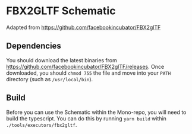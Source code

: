 # FBX2GLTF Schematic 

Adapted from https://github.com/facebookincubator/FBX2glTF

## Dependencies

You should download the latest binaries from https://github.com/facebookincubator/FBX2glTF/releases.
Once downloaded, you should `chmod 755` the file and move into your `PATH` directory (such as `/usr/local/bin`).

## Build

Before you can use the Schematic within the Mono-repo, you will need to build the typescript.
You can do this by running `yarn build` within `./tools/executors/fbx2gltf`.
